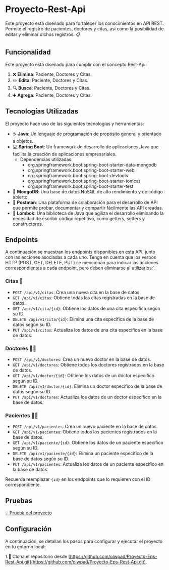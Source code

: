 # Proyecto-Rest-Api

Este proyecto está diseñado para fortalecer los conocimientos en API REST. Permite el registro de pacientes, doctores y citas, así como la posibilidad de editar y eliminar dichos registros. :clipboard:

## Funcionalidad

Este proyecto está diseñado para cumplir con el concepto Rest-Api:

1. :x: **Elimina**: Paciente, Doctores y Citas.
2. :pencil2: **Edita**: Paciente, Doctores y Citas.
3. :mag: **Busca**: Paciente, Doctores y Citas.
4. :heavy_plus_sign: **Agrega**: Paciente, Doctores y Citas.


## Tecnologías Utilizadas
El proyecto hace uso de las siguientes tecnologías y herramientas:
- :coffee: **Java**: Un lenguaje de programación de propósito general y orientado a objetos.
- :computer: **Spring Boot**: Un framework de desarrollo de aplicaciones Java que facilita la creación de aplicaciones empresariales.
  - Dependencias utilizadas:
    - org.springframework.boot:spring-boot-starter-data-mongodb
    - org.springframework.boot:spring-boot-starter-web
    - org.springframework.boot:spring-boot-devtools
    - org.springframework.boot:spring-boot-starter-tomcat
    - org.springframework.boot:spring-boot-starter-test
- :floppy_disk: **MongoDB**: Una base de datos NoSQL de alto rendimiento y de código abierto.
- :link: **Postman**: Una plataforma de colaboración para el desarrollo de API que permite probar, documentar y compartir fácilmente las API creadas.
- :wrench: **Lombok**: Una biblioteca de Java que agiliza el desarrollo eliminando la necesidad de escribir código repetitivo, como getters, setters y constructores.


  

## Endpoints
A continuación se muestran los endpoints disponibles en esta API, junto con las acciones asociadas a cada uno. Tenga en cuenta que los verbos HTTP (POST, GET, DELETE, PUT) se mencionan para indicar las acciones correspondientes a cada endpoint, pero deben eliminarse al utilizarlos:`.

### Citas :calendar:
- `POST /api/v1/citas`: Crea una nueva cita en la base de datos.
- `GET /api/v1/citas`: Obtiene todas las citas registradas en la base de datos.
- `GET /api/v1/cita/{id}`: Obtiene los datos de una cita específica según su ID.
- `DELETE /api/v1/cita/{id}`: Elimina una cita específica de la base de datos según su ID.
- `PUT /api/v1/citas`: Actualiza los datos de una cita específica en la base de datos.
### Doctores :man_health_worker:
- `POST /api/v1/doctores`: Crea un nuevo doctor en la base de datos.
- `GET /api/v1/doctores`: Obtiene todos los doctores registrados en la base de datos.
- `GET /api/v1/doctor/{id}`: Obtiene los datos de un doctor específico según su ID.
- `DELETE /api/v1/doctor/{id}`: Elimina un doctor específico de la base de datos según su ID.
- `PUT /api/v1/doctores`: Actualiza los datos de un doctor específico en la base de datos.
### Pacientes :woman_health_worker:
- `POST /api/v1/pacientes`: Crea un nuevo paciente en la base de datos.
- `GET /api/v1/pacientes`: Obtiene todos los pacientes registrados en la base de datos.
- `GET /api/v1/paciente/{id}`: Obtiene los datos de un paciente específico según su ID.
- `DELETE /api/v1/paciente/{id}`: Elimina un paciente específico de la base de datos según su ID.
- `PUT /api/v1/pacientes`: Actualiza los datos de un paciente específico en la base de datos.
  
Recuerda reemplazar `{id}` en los endpoints que lo requieren con el ID correspondiente.

## Pruebas 
[:bulb: Prueba del proyecto](https://github.com/olwpad/Proyecto-Rest-Api)

## Configuración

A continuación, se detallan los pasos para configurar y ejecutar el proyecto en tu entorno local:

1.:open_file_folder: Clona el repositorio desde [https://github.com/olwpad/Proyecto-Eps-Rest-Api.git](https://github.com/olwpad/Proyecto-Eps-Rest-Api.git).








